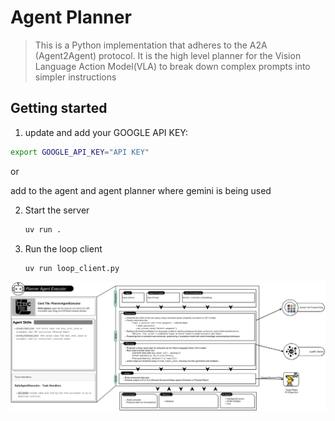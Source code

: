 # Agent Planner
> This is a Python implementation that adheres to the A2A (Agent2Agent) protocol. 
> It is the high level planner for the Vision Language Action Model(VLA) to break down complex prompts into simpler instructions

## Getting started

1. update and add your GOOGLE API KEY:


```bash
export GOOGLE_API_KEY="API KEY"
```

or

add to the agent and agent planner where gemini is being used


2. Start the server
    ```bash
    uv run .
    ```

3. Run the loop client
    ```bash
    uv run loop_client.py
    ```

![Planner](Image/Planner.png)
   
